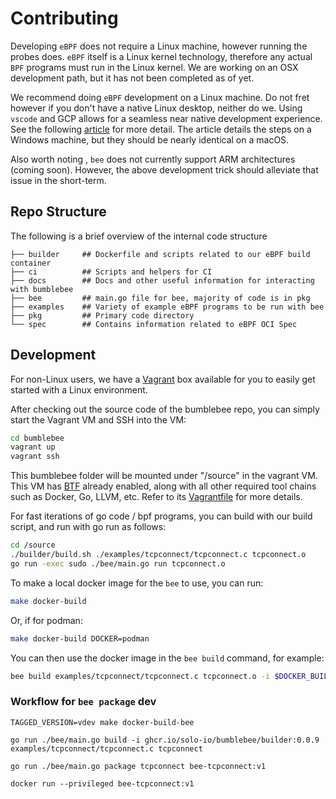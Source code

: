 # Contributing

Developing `eBPF` does not require a Linux machine, however running the probes does. `eBPF` itself is a Linux kernel technology, therefore any actual `BPF` programs must run in the Linux kernel. We are working on an OSX development path, but it has not been completed as of yet.

We recommend doing `eBPF` development on a Linux machine. Do not fret however if you don't have a native Linux desktop, neither do we. Using `vscode` and GCP allows for a seamless near native development experience. See the following [article](https://safwene-benaich.medium.com/developing-on-remote-vm-via-vscode-using-google-clouds-iap-6b6549f9270c) for more detail. The article details the steps on a Windows machine, but they should be nearly identical on a macOS. 

Also worth noting , `bee` does not currently support ARM architectures (coming soon). However, the above development trick should alleviate that issue in the short-term.

## Repo Structure

The following is a brief overview of the internal code structure

```.
├── builder     ## Dockerfile and scripts related to our eBPF build container
├── ci          ## Scripts and helpers for CI
├── docs        ## Docs and other useful information for interacting with bumblebee
├── bee         ## main.go file for bee, majority of code is in pkg
├── examples    ## Variety of example eBPF programs to be run with bee
├── pkg         ## Primary code directory
└── spec        ## Contains information related to eBPF OCI Spec
```

## Development

For non-Linux users, we have a [Vagrant](https://learn.hashicorp.com/tutorials/vagrant/getting-started-install) box available for you to easily get started with a Linux environment. 

After checking out the source code of the bumblebee repo, you can simply start the Vagrant VM and SSH into the VM:

```bash
cd bumblebee
vagrant up
vagrant ssh
```

This bumblebee folder will be mounted under "/source" in the vagrant VM. This VM has [BTF](https://www.kernel.org/doc/html/latest/bpf/btf.html) already enabled, along with all other required tool chains such as Docker, Go, LLVM, etc. Refer to its [Vagrantfile](/Vagrantfile) for more details.

For fast iterations of go code / bpf programs, you can build with our build script, and run with go run as follows:

```bash
cd /source
./builder/build.sh ./examples/tcpconnect/tcpconnect.c tcpconnect.o
go run -exec sudo ./bee/main.go run tcpconnect.o
```

To make a local docker image for the `bee` to use, you can run:

```bash
make docker-build
```

Or, if for podman:

```bash
make docker-build DOCKER=podman
```

You can then use the docker image in the `bee build` command, for example:

```bash
bee build examples/tcpconnect/tcpconnect.c tcpconnect.o -i $DOCKER_BUILT_IMAGE
```

### Workflow for `bee package` dev

```
TAGGED_VERSION=vdev make docker-build-bee

go run ./bee/main.go build -i ghcr.io/solo-io/bumblebee/builder:0.0.9 examples/tcpconnect/tcpconnect.c tcpconnect

go run ./bee/main.go package tcpconnect bee-tcpconnect:v1

docker run --privileged bee-tcpconnect:v1
```
